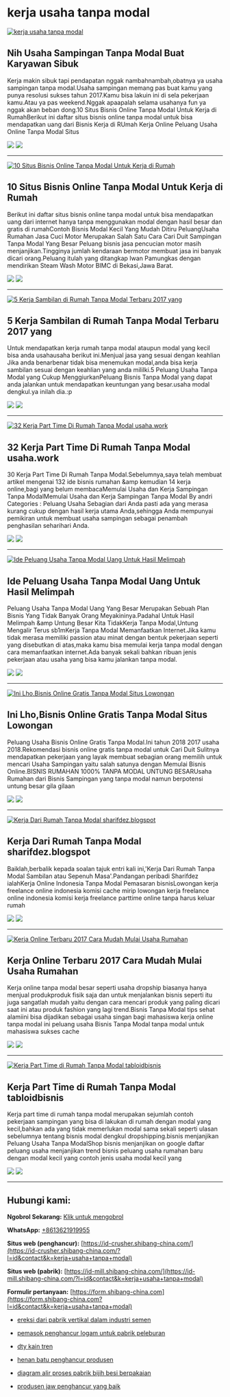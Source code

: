 # kerja usaha tanpa modal

<a href="https://swt.shibang-china.com/?l=id&img&k=kerja+usaha+tanpa+modal" target="_blank">![kerja usaha tanpa modal](http://static.shibang-china.com/all-800x300/1393.jpg)</a>

## Nih Usaha Sampingan Tanpa Modal Buat Karyawan Sibuk
Kerja makin sibuk tapi pendapatan nggak nambahnambah,obatnya ya usaha sampingan tanpa modal.Usaha sampingan memang pas buat kamu yang punya resolusi sukses tahun 2017.Kamu bisa lakuin ini di sela pekerjaan kamu.Atau ya pas weekend.Nggak apaapalah selama usahanya fun ya nggak akan beban dong.10 Situs Bisnis Online Tanpa Modal Untuk Kerja di RumahBerikut ini daftar situs bisnis online tanpa modal untuk bisa mendapatkan uang dari Bisnis Kerja di RUmah Kerja Online Peluang Usaha Online Tanpa Modal Situs


<a href="https://whatsapp.shibangsoft.com/WhatsApp.php" target="_blank" title="WhatsApp">![](http://static.shibang-china.com/icon/whatsapp.png)</a> <a href="https://swt.shibang-china.com/?l=id&icon&k=kerja+usaha+tanpa+modal" target="_blank">![](http://static.shibang-china.com/icon/chat-id.png)</a>

---

<a href="https://swt.shibang-china.com/?l=id&img&k=kerja+usaha+tanpa+modal" target="_blank">![10 Situs Bisnis Online Tanpa Modal Untuk Kerja di Rumah](http://static.shibang-china.com/all-800x300/1295.jpg)</a>

## 10 Situs Bisnis Online Tanpa Modal Untuk Kerja di Rumah
Berikut ini daftar situs bisnis online tanpa modal untuk bisa mendapatkan uang dari internet hanya tanpa menggunakan modal dengan hasil besar dan gratis di rumahContoh Bisnis Modal Kecil Yang Mudah Ditiru PeluangUsaha Rumahan Jasa Cuci Motor Merupakan Salah Satu Cara Cari Duit Sampingan Tanpa Modal Yang Besar Peluang bisnis jasa pencucian motor masih menjanjikan.Tingginya jumlah kendaraan bermotor membuat jasa ini banyak dicari orang.Peluang itulah yang ditangkap Iwan Pamungkas dengan mendirikan Steam Wash Motor BIMC di Bekasi,Jawa Barat.


<a href="https://whatsapp.shibangsoft.com/WhatsApp.php" target="_blank" title="WhatsApp">![](http://static.shibang-china.com/icon/whatsapp.png)</a> <a href="https://swt.shibang-china.com/?l=id&icon&k=kerja+usaha+tanpa+modal" target="_blank">![](http://static.shibang-china.com/icon/chat-id.png)</a>

---

<a href="https://swt.shibang-china.com/?l=id&img&k=kerja+usaha+tanpa+modal" target="_blank">![5 Kerja Sambilan di Rumah Tanpa Modal Terbaru 2017 yang](http://static.shibang-china.com/all-800x300/721.jpg)</a>

## 5 Kerja Sambilan di Rumah Tanpa Modal Terbaru 2017 yang
Untuk mendapatkan kerja rumah tanpa modal ataupun modal yang kecil bisa anda usahausaha berikut ini.Menjual jasa yang sesuai dengan keahlian Jika anda benarbenar tidak bisa menemukan modal,anda bisa kerja sambilan sesuai dengan keahlian yang anda mililki.5 Peluang Usaha Tanpa Modal yang Cukup MenggiurkanPeluang Bisnis Tanpa Modal yang dapat anda jalankan untuk mendapatkan keuntungan yang besar.usaha modal dengkul.ya inilah dia.:p


<a href="https://whatsapp.shibangsoft.com/WhatsApp.php" target="_blank" title="WhatsApp">![](http://static.shibang-china.com/icon/whatsapp.png)</a> <a href="https://swt.shibang-china.com/?l=id&icon&k=kerja+usaha+tanpa+modal" target="_blank">![](http://static.shibang-china.com/icon/chat-id.png)</a>

---

<a href="https://swt.shibang-china.com/?l=id&img&k=kerja+usaha+tanpa+modal" target="_blank">![32 Kerja Part Time Di Rumah Tanpa Modal usaha.work](http://static.shibang-china.com/all-800x300/1369.jpg)</a>

## 32 Kerja Part Time Di Rumah Tanpa Modal usaha.work
30 Kerja Part Time Di Rumah Tanpa Modal.Sebelumnya,saya telah membuat artikel mengenai 132 ide bisnis rumahan &amp kemudian 14 kerja online,bagi yang belum membacaMemulai Usaha dan Kerja Sampingan Tanpa ModalMemulai Usaha dan Kerja Sampingan Tanpa Modal By andri Categories : Peluang Usaha Sebagian dari Anda pasti ada yang merasa kurang cukup dengan hasil kerja utama Anda,sehingga Anda mempunyai pemikiran untuk membuat usaha sampingan sebagai penambah penghasilan seharihari Anda.


<a href="https://whatsapp.shibangsoft.com/WhatsApp.php" target="_blank" title="WhatsApp">![](http://static.shibang-china.com/icon/whatsapp.png)</a> <a href="https://swt.shibang-china.com/?l=id&icon&k=kerja+usaha+tanpa+modal" target="_blank">![](http://static.shibang-china.com/icon/chat-id.png)</a>

---

<a href="https://swt.shibang-china.com/?l=id&img&k=kerja+usaha+tanpa+modal" target="_blank">![Ide Peluang Usaha Tanpa Modal Uang Untuk Hasil Melimpah](http://static.shibang-china.com/all-800x300/544.jpg)</a>

## Ide Peluang Usaha Tanpa Modal Uang Untuk Hasil Melimpah
Peluang Usaha Tanpa Modal Uang Yang Besar Merupakan Sebuah Plan Bisnis Yang Tidak Banyak Orang Meyakininya.Padahal Untuk Hasil Melimpah &amp Untung Besar Kita TidakKerja Tanpa Modal,Untung Mengalir Terus sb1mKerja Tanpa Modal Memanfaatkan Internet.Jika kamu tidak merasa memiliki passion atau minat dengan bentuk pekerjaan seperti yang disebutkan di atas,maka kamu bisa memulai kerja tanpa modal dengan cara memanfaatkan internet.Ada banyak sekali bahkan ribuan jenis pekerjaan atau usaha yang bisa kamu jalankan tanpa modal.


<a href="https://whatsapp.shibangsoft.com/WhatsApp.php" target="_blank" title="WhatsApp">![](http://static.shibang-china.com/icon/whatsapp.png)</a> <a href="https://swt.shibang-china.com/?l=id&icon&k=kerja+usaha+tanpa+modal" target="_blank">![](http://static.shibang-china.com/icon/chat-id.png)</a>

---

<a href="https://swt.shibang-china.com/?l=id&img&k=kerja+usaha+tanpa+modal" target="_blank">![Ini Lho,Bisnis Online Gratis Tanpa Modal Situs Lowongan](http://static.shibang-china.com/all-800x300/500.jpg)</a>

## Ini Lho,Bisnis Online Gratis Tanpa Modal Situs Lowongan
Peluang Usaha Bisnis Online Gratis Tanpa Modal.Ini tahun 2018 2017 usaha 2018.Rekomendasi bisnis online gratis tanpa modal untuk Cari Duit Sulitnya mendapatkan pekerjaan yang layak membuat sebagian orang memilih untuk mencari Usaha Sampingan yaitu salah satunya dengan Memulai Bisnis Online.BISNIS RUMAHAN 1000% TANPA MODAL UNTUNG BESARUsaha Rumahan dari Bisnis Sampingan yang tanpa modal namun berpotensi untung besar gila gilaan


<a href="https://whatsapp.shibangsoft.com/WhatsApp.php" target="_blank" title="WhatsApp">![](http://static.shibang-china.com/icon/whatsapp.png)</a> <a href="https://swt.shibang-china.com/?l=id&icon&k=kerja+usaha+tanpa+modal" target="_blank">![](http://static.shibang-china.com/icon/chat-id.png)</a>

---

<a href="https://swt.shibang-china.com/?l=id&img&k=kerja+usaha+tanpa+modal" target="_blank">![Kerja Dari Rumah Tanpa Modal sharifdez.blogspot](http://static.shibang-china.com/all-800x300/206.jpg)</a>

## Kerja Dari Rumah Tanpa Modal sharifdez.blogspot
Baiklah,berbalik kepada soalan tajuk entri kali ini,'Kerja Dari Rumah Tanpa Modal Sambilan atau Sepenuh Masa'.Pandangan peribadi Sharifdez ialahKerja Online Indonesia Tanpa Modal Pemasaran bisnisLowongan kerja freelance online indonesia komisi cache mirip lowongan kerja freelance online indonesia komisi kerja freelance parttime online tanpa harus keluar rumah


<a href="https://whatsapp.shibangsoft.com/WhatsApp.php" target="_blank" title="WhatsApp">![](http://static.shibang-china.com/icon/whatsapp.png)</a> <a href="https://swt.shibang-china.com/?l=id&icon&k=kerja+usaha+tanpa+modal" target="_blank">![](http://static.shibang-china.com/icon/chat-id.png)</a>

---

<a href="https://swt.shibang-china.com/?l=id&img&k=kerja+usaha+tanpa+modal" target="_blank">![Kerja Online Terbaru 2017 Cara Mudah Mulai Usaha Rumahan](http://static.shibang-china.com/all-800x300/246.jpg)</a>

## Kerja Online Terbaru 2017 Cara Mudah Mulai Usaha Rumahan
Kerja online tanpa modal besar seperti usaha dropship biasanya hanya menjual produkproduk fisik saja dan untuk menjalankan bisnis seperti itu juga sangatlah mudah yaitu dengan cara mencari produk yang paling dicari saat ini atau produk fashion yang lagi trend.Bisnis Tanpa Modal tips sehat alamiini bisa dijadikan sebagai usaha singan bagi mahasiswa kerja online tanpa modal ini peluang usaha Bisnis Tanpa Modal tanpa modal untuk mahasiswa sukses cache


<a href="https://whatsapp.shibangsoft.com/WhatsApp.php" target="_blank" title="WhatsApp">![](http://static.shibang-china.com/icon/whatsapp.png)</a> <a href="https://swt.shibang-china.com/?l=id&icon&k=kerja+usaha+tanpa+modal" target="_blank">![](http://static.shibang-china.com/icon/chat-id.png)</a>

---

<a href="https://swt.shibang-china.com/?l=id&img&k=kerja+usaha+tanpa+modal" target="_blank">![Kerja Part Time di Rumah Tanpa Modal tabloidbisnis](http://static.shibang-china.com/all-800x300/701.jpg)</a>

## Kerja Part Time di Rumah Tanpa Modal tabloidbisnis
Kerja part time di rumah tanpa modal merupakan sejumlah contoh pekerjaan sampingan yang bisa di lakukan di rumah dengan modal yang kecil,bahkan ada yang tidak memerlukan modal sama sekali seperti ulasan sebelumnya tentang bisnis modal dengkul dropshipping.bisnis menjanjikan Peluang Usaha Tanpa ModalShop bisnis menjanjikan on google daftar peluang usaha menjanjikan trend bisnis peluang usaha rumahan baru dengan modal kecil yang contoh jenis usaha modal kecil yang


<a href="https://whatsapp.shibangsoft.com/WhatsApp.php" target="_blank" title="WhatsApp">![](http://static.shibang-china.com/icon/whatsapp.png)</a> <a href="https://swt.shibang-china.com/?l=id&icon&k=kerja+usaha+tanpa+modal" target="_blank">![](http://static.shibang-china.com/icon/chat-id.png)</a>

---
## Hubungi kami:

**Ngobrol Sekarang:** [Klik untuk mengobrol](https://swt.shibang-china.com?l=id&contact&k=kerja+usaha+tanpa+modal)

**WhatsApp:**  [+8613621919955](https://whatsapp.shibangsoft.com/WhatsApp.php)

**Situs web (penghancur):** [https://id-crusher.shibang-china.com/](https://id-crusher.shibang-china.com/?l=id&contact&k=kerja+usaha+tanpa+modal)

**Situs web (pabrik):** [https://id-mill.shibang-china.com/](https://id-mill.shibang-china.com/?l=id&contact&k=kerja+usaha+tanpa+modal)

**Formulir pertanyaan:** [https://form.shibang-china.com](https://form.shibang-china.com?l=id&contact&k=kerja+usaha+tanpa+modal)

* [ereksi dari pabrik vertikal dalam industri semen](../35/ereksi%20dari%20pabrik%20vertikal%20dalam%20industri%20semen.md)

* [pemasok penghancur logam untuk pabrik peleburan](../38/pemasok%20penghancur%20logam%20untuk%20pabrik%20peleburan.md)

* [dty kain tren](../34/dty%20kain%20tren.md)

* [henan batu penghancur produsen](../38/henan%20batu%20penghancur%20produsen.md)

* [diagram alir proses pabrik bijih besi berpakaian](../39/diagram%20alir%20proses%20pabrik%20bijih%20besi%20berpakaian.md)

* [produsen jaw penghancur yang baik](../40/produsen%20jaw%20penghancur%20yang%20baik.md)